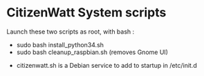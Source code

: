 CitizenWatt System scripts
==========================

Launch these two scripts as root, with bash :
- sudo bash install_python34.sh
- sudo bash cleanup_raspbian.sh (removes Gnome UI)


* citizenwatt.sh is a Debian service to add to startup in /etc/init.d
